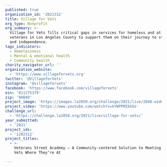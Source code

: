 ```yaml
---
published: true
organization_id: '2021312'
title: Village for Vets
org_type: Nonprofit
org_summary: >-
  Village for Vets fills critical gaps in services for homeless and at-risk
  veterans in Los Angeles County to support them on their journey to stability
  and independence.
tags_indicators:
  - Homelessness
  - Mental & emotional health
  - Community health
charity_navigator_url: ''
organization_website:
  - 'https://www.villageforvets.org'
twitter: '@VillageforVets'
instagram: '@villageforvets'
facebook: 'https://www.facebook.com/villageforvets'
ein: '811275379'
zip: '90049'
project_image: 'https://images.la2050.org/challenge/2021/live/2048-wide/village-for-vets.jpg'
project_video: 'https://www.youtube.com/watch?v=kYWPPMIkhSo'
challenge_url:
  - 'https://challenge.la2050.org/2021/live/village-for-vets/'
year_submitted:
  - '2021'
project_ids:
  - '1202312'
project_titles:
  - >-
    Veterans Street Academy – A Community-centered Solution to Meeting Homeless
    Vets Where They’re At

---
```

